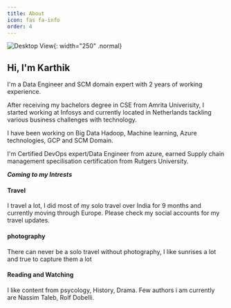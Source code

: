 ```yaml
---
title: About
icon: fas fa-info
order: 4
---
```

![Desktop View](https://cdn.jsdelivr.net/gh/karthikchilamkurthy/Machine_learning@main/Data%20Sources/images/unnamed.jpeg){: width="250" .normal}



## Hi, I'm Karthik

I'm a Data Engineer and SCM domain expert with 2 years of working experience.

After receiving my bachelors degree in CSE from Amrita Univerisity, I started working at Infosys and currently located in Netherlands tackling various business challenges with technology. 

I have been working on Big Data Hadoop, Machine learning, Azure technologies, GCP and SCM Domain.

I'm Certified DevOps expert/Data Engineer from azure, earned Supply chain management specilisation certification from Rutgers University.

**_Coming to my Intrests_** 

#### Travel

I travel a lot, I did most of my solo travel over India for  9 months and currently moving through Europe.
Please check my social accounts for my travel updates.

#### photography

There can never be a solo travel without photography, I like sunrises a lot and true to capture them a lot

#### Reading and Watching

I like content from psycology, History, Drama. Few authors i am currently are Nassim Taleb, Rolf Dobelli.







